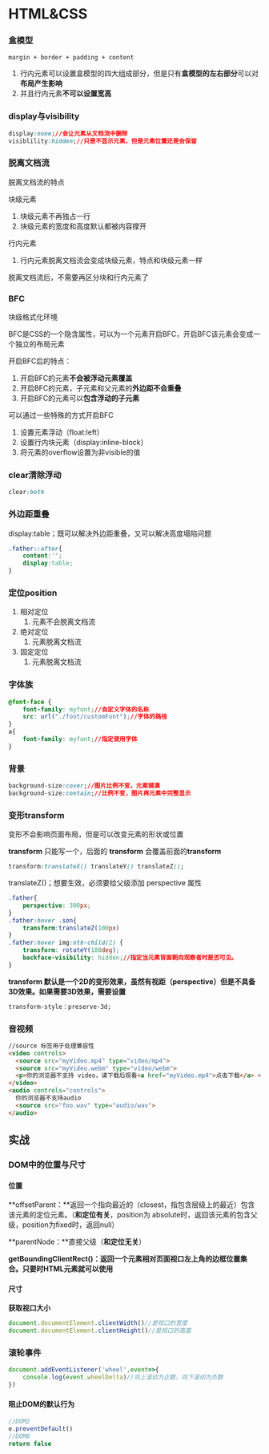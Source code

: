 # HTML&CSS

### 盒模型

`margin + border + padding + content`

1. 行内元素可以设置盒模型的四大组成部分，但是只有**盒模型的左右部分**可以对**布局产生影响**
2. 并且行内元素**不可以设置宽高**

### display与visibility

```css
display:none;//会让元素从文档流中删除
visiblility:hidden;//只是不显示元素，但是元素位置还是会保留
```

### 脱离文档流

脱离文档流的特点

块级元素

1. 块级元素不再独占一行
2. 块级元素的宽度和高度默认都被内容撑开

行内元素

1. 行内元素脱离文档流会变成块级元素，特点和块级元素一样

脱离文档流后，不需要再区分块和行内元素了

### BFC

块级格式化环境

BFC是CSS的一个隐含属性，可以为一个元素开启BFC，开启BFC该元素会变成一个独立的布局元素

开启BFC后的特点：

1. 开启BFC的元素**不会被浮动元素覆盖**
2. 开启BFC的元素，子元素和父元素的**外边距不会重叠**
3. 开启BFC的元素可以**包含浮动的子元素**

可以通过一些特殊的方式开启BFC

1. 设置元素浮动（float:left）
2. 设置行内块元素（display:inline-block）
3. 将元素的overflow设置为非visible的值

### clear清除浮动

```css
clear:both
```

### 外边距重叠

display:table；既可以解决外边距重叠，又可以解决高度塌陷问题

```css
.father::after{
    content:'';
    display:table;
}
```

### 定位position

1. 相对定位
   1. 元素不会脱离文档流
2. 绝对定位
   1. 元素脱离文档流
3. 固定定位
   1. 元素脱离文档流

### 字体族

```css
@font-face {
    font-family: myfont;//自定义字体的名称
    src: url("./font/customFont");//字体的路径
}
a{
    font-family: myfont;//指定使用字体
}
```

### 背景

```css
background-size:cover;//图片比例不变，元素铺满
background-size:contain;//比例不变，图片再元素中完整显示
```

### 变形transform

变形不会影响页面布局，但是可以改变元素的形状或位置

**transform** 只能写一个，后面的 **transform** 会覆盖前面的**transform**

```css
transform:translateX() translateY() translateZ();
```

translateZ()；想要生效，必须要给父级添加 perspective 属性

```css
.father{
    perspective: 300px;
}
.father:hover .son{
    transform:translateZ(100px)
}
.father:hover img:nth-child(2) {
    transform: rotateY(180deg);
    backface-visibility: hidden;//指定当元素背面朝向观察者时是否可见。
}
```

**transform 默认是一个2D的变形效果，虽然有视距（perspective）但是不具备3D效果。如果需要3D效果，需要设置** 

```css
transform-style：preserve-3d;
```

### 音视频

```html
//source 标签用于处理兼容性
<video controls>
  <source src="myVideo.mp4" type="video/mp4">
  <source src="myVideo.webm" type="video/webm">
  <p>你的浏览器不支持 video，请下载后观看<a href="myVideo.mp4">点击下载</a> </p>
</video>
<audio controls="controls">
  你的浏览器不支持audio
  <source src="foo.wav" type="audio/wav">
</audio>
```

## 实战

### DOM中的位置与尺寸

#### 位置

**offsetParent：**返回一个指向最近的（closest，指包含层级上的最近）包含该元素的定位元素。（**和定位有关**，position为 absolute时，返回该元素的包含父级，position为fixed时，返回null）

**parentNode：**直接父级（**和定位无关**）

**getBoundingClientRect()：**返回一个元素相对页面视口左上角的**边框位置集合。只要时HTML元素就可以使用**

#### 尺寸

**获取视口大小**

```js
document.documentElement.clientWidth()//是视口的宽度
document.documentElement.clientHeight()//是视口的高度
```

### 滚轮事件

```js
document.addEventListener('wheel',event=>{
    console.log(event.wheelDelta)//向上滚动为正数，向下滚动为负数
})

```

#### 阻止DOM的默认行为

```js
//DOM2
e.preventDefault()
//DOM0
return false
```





